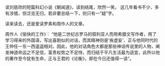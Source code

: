 读刘慈欣的短篇科幻小说《朝闻道》，读到结尾，欣然一笑。
这几年看书不少，多有涉猎，但泛览无归，若非要总结一下，则只有一“疑”字。

读来读去，还是爱读罗素和周作人的文章。

周作人《愉快的工作》：
“他是二世纪古罗马的叙利亚人而用希腊文写作者，用了学习得来的外国语，写出喜剧似的对话，而其精神则是‘疾虚妄’，正与他同时代的王仲任一东一西遥遥相对。因此，他的对话角色大都是那些神话传说里的人物，阐发神道命运之不足信，富贵权势之不足恃，而归结于平凡生活最为适宜，此所以他的著作至今犹有生命，正与王君的《论衡》，即在今日还值得一读”。
